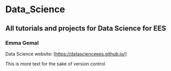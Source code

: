 # Data_Science
## All tutorials and projects for Data Science for EES 

### Emma Gemal
Data Science website: [https://datascienceees.github.io/]

This is more text for the sake of version control 